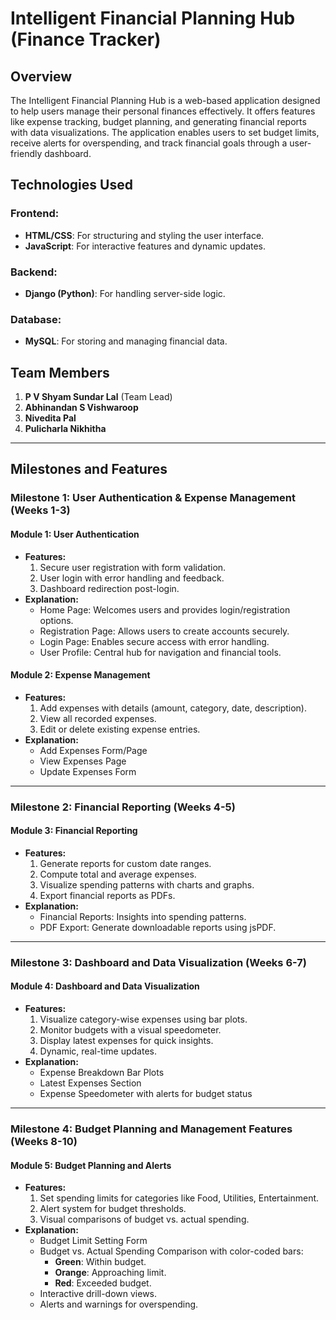 # Intelligent Financial Planning Hub (Finance Tracker)

## Overview
The Intelligent Financial Planning Hub is a web-based application designed to help users manage their personal finances effectively. It offers features like expense tracking, budget planning, and generating financial reports with data visualizations. The application enables users to set budget limits, receive alerts for overspending, and track financial goals through a user-friendly dashboard.

## Technologies Used
### Frontend:
- **HTML/CSS**: For structuring and styling the user interface.
- **JavaScript**: For interactive features and dynamic updates.

### Backend:
- **Django (Python)**: For handling server-side logic.

### Database:
- **MySQL**: For storing and managing financial data.

## Team Members
1. **P V Shyam Sundar Lal** (Team Lead)
2. **Abhinandan S Vishwaroop**
3. **Nivedita Pal**
4. **Pulicharla Nikhitha**

---

## Milestones and Features

### Milestone 1: User Authentication & Expense Management (Weeks 1-3)
#### Module 1: User Authentication
- **Features:**
  1. Secure user registration with form validation.
  2. User login with error handling and feedback.
  3. Dashboard redirection post-login.
- **Explanation:**
  - Home Page: Welcomes users and provides login/registration options.
  - Registration Page: Allows users to create accounts securely.
  - Login Page: Enables secure access with error handling.
  - User Profile: Central hub for navigation and financial tools.

#### Module 2: Expense Management
- **Features:**
  1. Add expenses with details (amount, category, date, description).
  2. View all recorded expenses.
  3. Edit or delete existing expense entries.
- **Explanation:**
  - Add Expenses Form/Page
  - View Expenses Page
  - Update Expenses Form

---

### Milestone 2: Financial Reporting (Weeks 4-5)
#### Module 3: Financial Reporting
- **Features:**
  1. Generate reports for custom date ranges.
  2. Compute total and average expenses.
  3. Visualize spending patterns with charts and graphs.
  4. Export financial reports as PDFs.
- **Explanation:**
  - Financial Reports: Insights into spending patterns.
  - PDF Export: Generate downloadable reports using jsPDF.

---

### Milestone 3: Dashboard and Data Visualization (Weeks 6-7)
#### Module 4: Dashboard and Data Visualization
- **Features:**
  1. Visualize category-wise expenses using bar plots.
  2. Monitor budgets with a visual speedometer.
  3. Display latest expenses for quick insights.
  4. Dynamic, real-time updates.
- **Explanation:**
  - Expense Breakdown Bar Plots
  - Latest Expenses Section
  - Expense Speedometer with alerts for budget status

---

### Milestone 4: Budget Planning and Management Features (Weeks 8-10)
#### Module 5: Budget Planning and Alerts
- **Features:**
  1. Set spending limits for categories like Food, Utilities, Entertainment.
  2. Alert system for budget thresholds.
  3. Visual comparisons of budget vs. actual spending.
- **Explanation:**
  - Budget Limit Setting Form
  - Budget vs. Actual Spending Comparison with color-coded bars:
    - **Green**: Within budget.
    - **Orange**: Approaching limit.
    - **Red**: Exceeded budget.
  - Interactive drill-down views.
  - Alerts and warnings for overspending.
